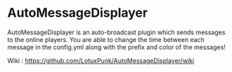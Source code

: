 # AutoMessageDisplayer
AutoMessageDisplayer is an auto-broadcast plugin which sends messages to the online players.
You are able to change the time between each message in the config.yml along with the prefix and color of the messages!

Wiki : https://github.com/LotuxPunk/AutoMessageDisplayer/wiki
